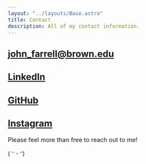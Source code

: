 ```yaml
---
layout: "../layouts/Base.astro"
title: Contact
description: All of my contact information.
---
```


## [john_farrell@brown.edu](mailto:john_farrell@brown.edu)

## [LinkedIn](https://www.linkedin.com/in/johnsfarrell/)

## [GitHub](https://www.github.com/johnsfarrell/)

## [Instagram](https://www.instagram.com/jahn_farrell/)

Please feel more than free to reach out to me!

( ᵔ ᵕ ᵔ)
